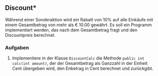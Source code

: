 ## Discount*
Während einer Sonderaktion wird ein Rabatt von 10% auf alle Einkäufe mit einem Gesamtbetrag von mehr als € 10.00 gewährt. Es soll ein Programm implementiert werden, das nach dem Gesamtbetrag fragt und den Discountpreis berechnet. 
 
### Aufgaben

1. Implementiere in der Klasse `DiscountCalc` die Methode `public int calc(int amount)`, der der Gesamtbetrag als Ganzzahl in der Einheit Cent übergeben wird, den Enbetrag in Cent berechnet und zurückgibt. 
